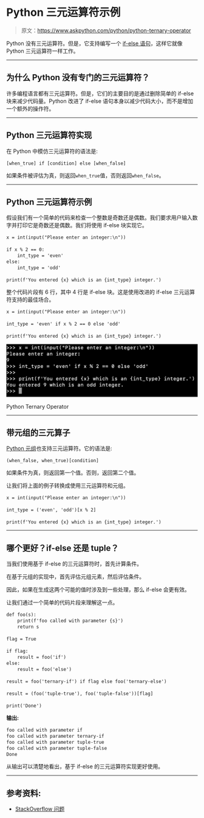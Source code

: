 # Python 三元运算符示例

> 原文：<https://www.askpython.com/python/python-ternary-operator>

Python 没有三元运算符。但是，它支持编写一个 [if-else 语句](https://www.askpython.com/python/python-if-else-elif-statement)，这样它就像 Python 三元运算符一样工作。

* * *

## 为什么 Python 没有专门的三元运算符？

许多编程语言都有三元运算符。但是，它们的主要目的是通过删除简单的 if-else 块来减少代码量。Python 改进了 if-else 语句本身以减少代码大小，而不是增加一个额外的操作符。

* * *

## Python 三元运算符实现

在 Python 中模仿三元运算符的语法是:

```
[when_true] if [condition] else [when_false]

```

如果条件被评估为真，则返回`when_true`值，否则返回`when_false`。

* * *

## Python 三元运算符示例

假设我们有一个简单的代码来检查一个整数是奇数还是偶数。我们要求用户输入数字并打印它是奇数还是偶数。我们将使用 if-else 块实现它。

```
x = int(input("Please enter an integer:\n"))

if x % 2 == 0:
    int_type = 'even'
else:
    int_type = 'odd'

print(f'You entered {x} which is an {int_type} integer.')

```

整个代码片段有 6 行，其中 4 行是 if-else 块。这是使用改进的 if-else 三元运算符支持的最佳场合。

```
x = int(input("Please enter an integer:\n"))

int_type = 'even' if x % 2 == 0 else 'odd'

print(f'You entered {x} which is an {int_type} integer.')

```

![Python Ternary Operator](img/07e9c63c95c6d884960daec69e2cfb7d.png)

Python Ternary Operator

* * *

## 带元组的三元算子

[Python 元组](https://www.askpython.com/python/tuple/python-tuple)也支持三元运算符。它的语法是:

```
(when_false, when_true)[condition]

```

如果条件为真，则返回第一个值。否则，返回第二个值。

让我们将上面的例子转换成使用三元运算符和元组。

```
x = int(input("Please enter an integer:\n"))

int_type = ('even', 'odd')[x % 2]

print(f'You entered {x} which is an {int_type} integer.')

```

* * *

## 哪个更好？if-else 还是 tuple？

当我们使用基于 if-else 的三元运算符时，首先计算条件。

在基于元组的实现中，首先评估元组元素，然后评估条件。

因此，如果在生成这两个可能的值时涉及到一些处理，那么 if-else 会更有效。

让我们通过一个简单的代码片段来理解这一点。

```
def foo(s):
    print(f'foo called with parameter {s}')
    return s

flag = True

if flag:
    result = foo('if')
else:
    result = foo('else')

result = foo('ternary-if') if flag else foo('ternary-else')

result = (foo('tuple-true'), foo('tuple-false'))[flag]

print('Done')

```

**输出:**

```
foo called with parameter if
foo called with parameter ternary-if
foo called with parameter tuple-true
foo called with parameter tuple-false
Done

```

从输出可以清楚地看出，基于 if-else 的三元运算符实现更好使用。

* * *

## 参考资料:

*   [StackOverflow 问题](https://stackoverflow.com/questions/394809/does-python-have-a-ternary-conditional-operator)